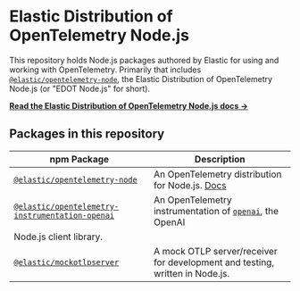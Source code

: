 # Elastic Distribution of OpenTelemetry Node.js

This repository holds Node.js packages authored by Elastic for using
and working with OpenTelemetry. Primarily that includes
[`@elastic/opentelemetry-node`](./packages/opentelemetry-node), the
Elastic Distribution of OpenTelemetry Node.js (or "EDOT Node.js" for short).

[**Read the Elastic Distribution of OpenTelemetry Node.js docs →**](https://elastic.github.io/opentelemetry/edot-sdks/nodejs/index.html)


## Packages in this repository

| npm Package | Description |
| ----------- | ----------- |
| [`@elastic/opentelemetry-node`](./packages/opentelemetry-node/) | An OpenTelemetry distribution for Node.js. [Docs](https://elastic.github.io/opentelemetry/edot-sdks/nodejs/index.html) |
| [`@elastic/opentelemetry-instrumentation-openai`](./packages/instrumentation-openai/) | An OpenTelemetry instrumentation of [`openai`](https://www.npmjs.com/package/openai), the OpenAI
Node.js client library. |
| [`@elastic/mockotlpserver`](./packages/mockotlpserver/) | A mock OTLP server/receiver for development and testing, written in Node.js. |
